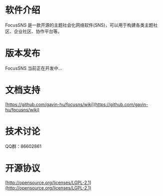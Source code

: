 软件介绍
========
FocusSNS 是一款开源的主题社会化网络软件(SNS)，可以用于构建各类主题社区、企业社区、协作平台等。

版本发布
========
FocusSNS 当前正在开发中...

文档支持
========
[https://github.com/gavin-hu/focusns/wiki](https://github.com/gavin-hu/focusns/wiki)

技术讨论
========
QQ群：86602861

开源协议
========
[http://opensource.org/licenses/LGPL-2.1](http://opensource.org/licenses/LGPL-2.1)

